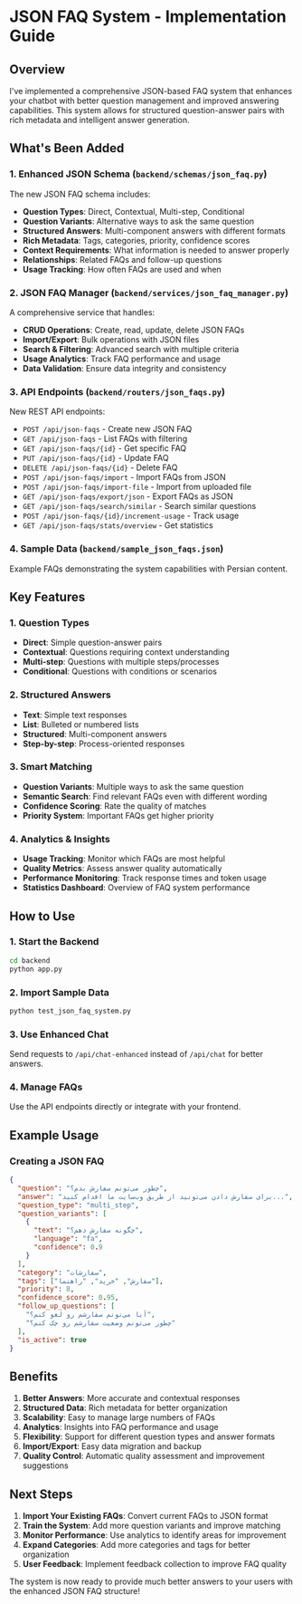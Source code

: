 # JSON FAQ System - Implementation Guide

## Overview

I've implemented a comprehensive JSON-based FAQ system that enhances your chatbot with better question management and improved answering capabilities. This system allows for structured question-answer pairs with rich metadata and intelligent answer generation.

## What's Been Added

### 1. Enhanced JSON Schema (`backend/schemas/json_faq.py`)

The new JSON FAQ schema includes:

- **Question Types**: Direct, Contextual, Multi-step, Conditional
- **Question Variants**: Alternative ways to ask the same question
- **Structured Answers**: Multi-component answers with different formats
- **Rich Metadata**: Tags, categories, priority, confidence scores
- **Context Requirements**: What information is needed to answer properly
- **Relationships**: Related FAQs and follow-up questions
- **Usage Tracking**: How often FAQs are used and when

### 2. JSON FAQ Manager (`backend/services/json_faq_manager.py`)

A comprehensive service that handles:

- **CRUD Operations**: Create, read, update, delete JSON FAQs
- **Import/Export**: Bulk operations with JSON files
- **Search & Filtering**: Advanced search with multiple criteria
- **Usage Analytics**: Track FAQ performance and usage
- **Data Validation**: Ensure data integrity and consistency

### 3. API Endpoints (`backend/routers/json_faqs.py`)

New REST API endpoints:

- `POST /api/json-faqs` - Create new JSON FAQ
- `GET /api/json-faqs` - List FAQs with filtering
- `GET /api/json-faqs/{id}` - Get specific FAQ
- `PUT /api/json-faqs/{id}` - Update FAQ
- `DELETE /api/json-faqs/{id}` - Delete FAQ
- `POST /api/json-faqs/import` - Import FAQs from JSON
- `POST /api/json-faqs/import-file` - Import from uploaded file
- `GET /api/json-faqs/export/json` - Export FAQs as JSON
- `GET /api/json-faqs/search/similar` - Search similar questions
- `POST /api/json-faqs/{id}/increment-usage` - Track usage
- `GET /api/json-faqs/stats/overview` - Get statistics

### 4. Sample Data (`backend/sample_json_faqs.json`)

Example FAQs demonstrating the system capabilities with Persian content.

## Key Features

### 1. Question Types

- **Direct**: Simple question-answer pairs
- **Contextual**: Questions requiring context understanding
- **Multi-step**: Questions with multiple steps/processes
- **Conditional**: Questions with conditions or scenarios

### 2. Structured Answers

- **Text**: Simple text responses
- **List**: Bulleted or numbered lists
- **Structured**: Multi-component answers
- **Step-by-step**: Process-oriented responses

### 3. Smart Matching

- **Question Variants**: Multiple ways to ask the same question
- **Semantic Search**: Find relevant FAQs even with different wording
- **Confidence Scoring**: Rate the quality of matches
- **Priority System**: Important FAQs get higher priority

### 4. Analytics & Insights

- **Usage Tracking**: Monitor which FAQs are most helpful
- **Quality Metrics**: Assess answer quality automatically
- **Performance Monitoring**: Track response times and token usage
- **Statistics Dashboard**: Overview of FAQ system performance

## How to Use

### 1. Start the Backend

```bash
cd backend
python app.py
```

### 2. Import Sample Data

```bash
python test_json_faq_system.py
```

### 3. Use Enhanced Chat

Send requests to `/api/chat-enhanced` instead of `/api/chat` for better answers.

### 4. Manage FAQs

Use the API endpoints directly or integrate with your frontend.

## Example Usage

### Creating a JSON FAQ

```json
{
  "question": "چطور می‌تونم سفارش بدم؟",
  "answer": "برای سفارش دادن می‌تونید از طریق وب‌سایت ما اقدام کنید...",
  "question_type": "multi_step",
  "question_variants": [
    {
      "text": "چگونه سفارش دهم؟",
      "language": "fa",
      "confidence": 0.9
    }
  ],
  "category": "سفارشات",
  "tags": ["سفارش", "خرید", "راهنما"],
  "priority": 8,
  "confidence_score": 0.95,
  "follow_up_questions": [
    "آیا می‌تونم سفارشم رو لغو کنم؟",
    "چطور می‌تونم وضعیت سفارشم رو چک کنم؟"
  ],
  "is_active": true
}
```

## Benefits

1. **Better Answers**: More accurate and contextual responses
2. **Structured Data**: Rich metadata for better organization
3. **Scalability**: Easy to manage large numbers of FAQs
4. **Analytics**: Insights into FAQ performance and usage
5. **Flexibility**: Support for different question types and answer formats
6. **Import/Export**: Easy data migration and backup
7. **Quality Control**: Automatic quality assessment and improvement suggestions

## Next Steps

1. **Import Your Existing FAQs**: Convert current FAQs to JSON format
2. **Train the System**: Add more question variants and improve matching
3. **Monitor Performance**: Use analytics to identify areas for improvement
4. **Expand Categories**: Add more categories and tags for better organization
5. **User Feedback**: Implement feedback collection to improve FAQ quality

The system is now ready to provide much better answers to your users with the enhanced JSON FAQ structure!
